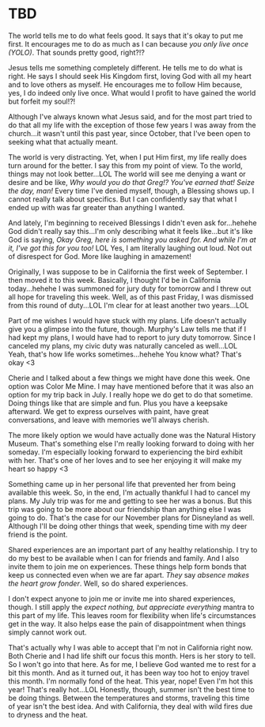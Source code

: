 # TBD

The world tells me to do what feels good. It says that it's okay to put me first. It encourages me to do as much as I can because *you only live once (YOLO)*. That sounds pretty good, right?!?

Jesus tells me something completely different. He tells me to do what is right. He says I should seek His Kingdom first, loving God with all my heart and to love others as myself. He encourages me to follow Him because, yes, I do indeed only live once. What would I profit to have gained the world but forfeit my soul!?!

Although I've always known what Jesus said, and for the most part tried to do that all my life with the exception of those few years I was away from the church...it wasn't until this past year, since October, that I've been open to seeking what that actually meant.

The world is very distracting. Yet, when I put Him first, my life really does turn around for the better. I say this from my point of view. To the world, things may not look better...LOL The world will see me denying a want or desire and be like, *Why would you do that Greg!? You've earned that! Seize the day, man!* Every time I've denied myself, though, a Blessing shows up. I cannot really talk about specifics. But I can confidently say that what I ended up with was far greater than anything I wanted.

And lately, I'm beginning to received Blessings I didn't even ask for...hehehe God didn't really say this...I'm only describing what it feels like...but it's like God is saying, *Okay Greg, here is something you asked for. And while I'm at it, I've got this for you too!* LOL Yes, I am literally laughing out loud. Not out of disrespect for God. More like laughing in amazement!

Originally, I was suppose to be in California the first week of September. I then moved it to this week. Basically, I thought I'd be in California today...hehehe I was summoned for jury duty for tomorrow and I threw out all hope for traveling this week. Well, as of this past Friday, I was dismissed from this round of duty...LOL I'm clear for at least another two years...LOL

Part of me wishes I would have stuck with my plans. Life doesn't actually give you a glimpse into the future, though. Murphy's Law tells me that if I had kept my plans, I would have had to report to jury duty tomorrow. Since I canceled my plans, my civic duty was naturally canceled as well...LOL Yeah, that's how life works sometimes...hehehe You know what? That's okay <3

Cherie and I talked about a few things we might have done this week. One option was Color Me Mine. I may have mentioned before that it was also an option for my trip back in July. I really hope we do get to do that sometime. Doing things like that are simple and fun. Plus you have a keepsake afterward. We get to express ourselves with paint, have great conversations, and leave with memories we'll always cherish.

The more likely option we would have actually done was the Natural History Museum. That's something else I'm really looking forward to doing with her someday. I'm especially looking forward to experiencing the bird exhibit with her. That's one of her loves and to see her enjoying it will make my heart so happy <3

Something came up in her personal life that prevented her from being available this week. So, in the end, I'm actually thankful I had to cancel my plans. My July trip was for me and getting to see her was a bonus. But this trip was going to be more about our friendship than anything else I was going to do. That's the case for our November plans for Disneyland as well. Although I'll be doing other things that week, spending time with my deer friend is the point.

Shared experiences are an important part of any healthy relationship. I try to do my best to be available when I can for friends and family. And I also invite them to join me on experiences. These things help form bonds that keep us connected even when we are far apart. *They* say *absence makes the heart grow fonder*. Well, so do shared experiences.

I don't expect anyone to join me or invite me into shared experiences, though. I still apply the *expect nothing, but appreciate everything* mantra to this part of my life. This leaves room for flexibility when life's circumstances get in the way. It also helps ease the pain of disappointment when things simply cannot work out.

That's actually why I was able to accept that I'm not in California right now. Both Cherie and I had life shift our focus this month. Hers is her story to tell. So I won't go into that here. As for me, I believe God wanted me to rest for a bit this month. And as it turned out, it has been way too hot to enjoy travel this month. I'm normally fond of the heat. This year, nope! Even I'm hot this year! That's really hot...LOL Honestly, though, summer isn't the best time to be doing things. Between the temperatures and storms, traveling this time of year isn't the best idea. And with California, they deal with wild fires due to dryness and the heat.

